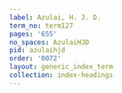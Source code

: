 ```yaml
---
label: Azulai, H. J. D.
term_no: term127
pages: '655'
no_spaces: AzulaiHJD
pid: azulaihjd
order: '0072'
layout: generic_index_term
collection: index-headings
---
```


